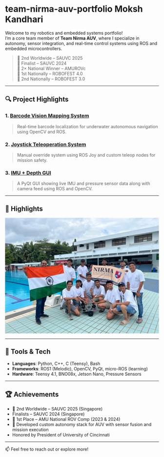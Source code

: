 # team-nirma-auv-portfolio Moksh Kandhari

Welcome to my robotics and embedded systems portfolio!  
I’m a core team member of **Team Nirma AUV**, where I specialize in autonomy, sensor integration, and real-time control systems using ROS and embedded microcontrollers.

> 🥈 2nd Worldwide – SAUVC 2025  
> 🏅 Finalist – SAUVC 2024  
> 🥇 2× National Winner – AMUROVc  
> 🥇 1st Nationally – ROBOFEST 4.0  
> 🥈 2nd Nationally – ROBOFEST 3.0  



---

## 🔍 Project Highlights

### 1. [Barcode Vision Mapping System](projects/barcode-vision-system/overview.md)
> Real-time barcode localization for underwater autonomous navigation using OpenCV and ROS.

### 2. [Joystick Teleoperation System](projects/joystick-teleop-control/overview.md)
> Manual override system using ROS Joy and custom teleop nodes for mission safety.

### 3. [IMU + Depth GUI](projects/imu-depth-gui/overview.md)
> A PyQt GUI showing live IMU and pressure sensor data along with camera feed using ROS and OpenCV.

---

## 📸 Highlights
![Team](assets/team-photo.jpg)

---

## 🧠 Tools & Tech
- **Languages**: Python, C++, C (Teensy), Bash
- **Frameworks**: ROS1 (Melodic), OpenCV, PyQt, micro-ROS (learning)
- **Hardware**: Teensy 4.1, BNO08x, Jetson Nano, Pressure Sensors

---

## 🏆 Achievements
- 🥈 2nd Worldwide – SAUVC 2025 (Singapore)
- Finalists – SAUVC 2024 (Singapore)
- 🥇 1st Place – AMU National ROV Comp (2023 & 2024)
- 🧪 Developed custom autonomy stack for AUV with sensor fusion and mission execution
- Honored by President of University of Cincinnati
---

📫 Feel free to reach out or explore more!

